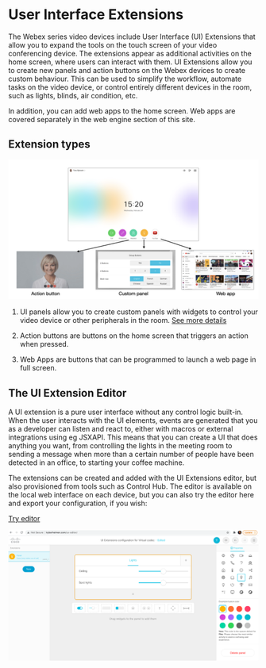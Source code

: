 # User Interface Extensions

The Webex series video devices include User Interface (UI) Extensions that allow you to expand the tools on the touch screen of your video conferencing device. The extensions appear as additional activities on the home screen, where users can interact with them. UI Extensions allow you to create new panels and action buttons on the Webex devices to create custom behaviour. This can be used to simplify the workflow, automate tasks on the video device, or control entirely different devices in the room, such as lights, blinds, air condition, etc.

In addition, you can add web apps to the home screen. Web apps are covered separately in the web engine section of this site.

## Extension types

<img src="/docs/images/uiextensions/overview.png" />

1. UI panels allow you to create custom panels with widgets to control your video device or other peripherals in the room. [See more details](./UiExtensions-Panels.md)

2. Action buttons are buttons on the home screen that triggers an action when pressed.

3. Web Apps are buttons that can be programmed to launch a web page in full screen.

## The UI Extension Editor

A UI extension is a pure user interface without any control logic built-in. When the user interacts with the UI elements, events are generated that you as a developer can listen and react to, either with macros or external integrations using eg JSXAPI. This means that you can create a UI that does anything you want, from controlling the lights in the meeting room to sending a message when more than a certain number of people have been detected in an office, to starting your coffee machine.



The extensions can be created and added with the UI Extensions editor, but also provisioned from tools such as Control Hub. The editor is available on the local web interface on each device, but you can also try the editor here and export your configuration, if you wish:

<a class="button" href="https://custom-collab.cisco.com/uieditor/">Try editor</a>

<a href="https://custom-collab.cisco.com/uieditor/" target="_blank">
  <img src="/docs/images/ui-extensions-editor.png" />
</a>

